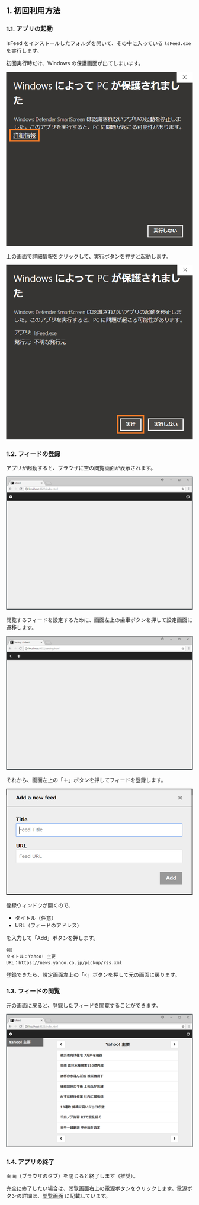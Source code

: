 ## 1. 初回利用方法
### 1.1. アプリの起動
lsFeed をインストールしたフォルダを開いて、その中に入っている `lsFeed.exe` を実行します。

初回実行時だけ、Windows の保護画面が出てしまいます。

![保護画面１](./first-time/hogo1.png)

上の画面で詳細情報をクリックして、実行ボタンを押すと起動します。

![保護画面２](./first-time/hogo2.png)


### 1.2. フィードの登録
アプリが起動すると、ブラウザに空の閲覧画面が表示されます。

![空の閲覧画面](./first-time/empty-index.png)

閲覧するフィードを設定するために、画面左上の歯車ボタンを押して設定画面に遷移します。

![空の設定画面](./first-time/empty-setting.png)

それから、画面左上の「＋」ボタンを押してフィードを登録します。

![登録用のモーダル](./first-time/modal.png)

登録ウィンドウが開くので、

- タイトル（任意）
- URL（フィードのアドレス）

を入力して「Add」ボタンを押します。

```
例）
タイトル：Yahoo! 主要
URL：https://news.yahoo.co.jp/pickup/rss.xml
```

登録できたら、設定画面左上の「<」ボタンを押して元の画面に戻ります。


### 1.3. フィードの閲覧
元の画面に戻ると、登録したフィードを閲覧することができます。

![閲覧画面](./first-time/index.png)


### 1.4. アプリの終了
画面（ブラウザのタブ）を閉じると終了します（推奨）。

完全に終了したい場合は、閲覧画面右上の電源ボタンをクリックします。電源ボタンの詳細は、[閲覧画面](./reading-feeds.md) に記載しています。
